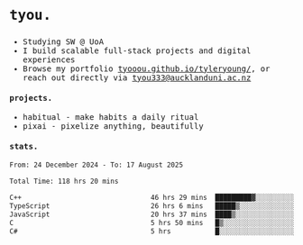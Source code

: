 ## <samp><h3>tyou.</h3></samp>
<samp>
   
   - Studying SW @ UoA
   - I build scalable full-stack projects and digital experiences
   - Browse my portfolio [tyooou.github.io/tyleryoung/](http://tyooou.github.io/tyleryoung/), or reach out directly via [tyou333@aucklanduni.ac.nz](mailto:tyou333@aucklanduni.ac.nz)

#### projects.
- habitual - make habits a daily ritual
- pixai - pixelize anything, beautifully

#### stats.
  <!--START_SECTION:waka-->

```txt
From: 24 December 2024 - To: 17 August 2025

Total Time: 118 hrs 20 mins

C++                                46 hrs 29 mins  █████████▓░░░░░░░░░░░░░░░   39.09 %
TypeScript                         26 hrs 6 mins   █████▒░░░░░░░░░░░░░░░░░░░   21.96 %
JavaScript                         20 hrs 37 mins  ████▒░░░░░░░░░░░░░░░░░░░░   17.34 %
C                                  5 hrs 50 mins   █▒░░░░░░░░░░░░░░░░░░░░░░░   04.91 %
C#                                 5 hrs           █░░░░░░░░░░░░░░░░░░░░░░░░   04.21 %
```

<!--END_SECTION:waka-->
</samp>
